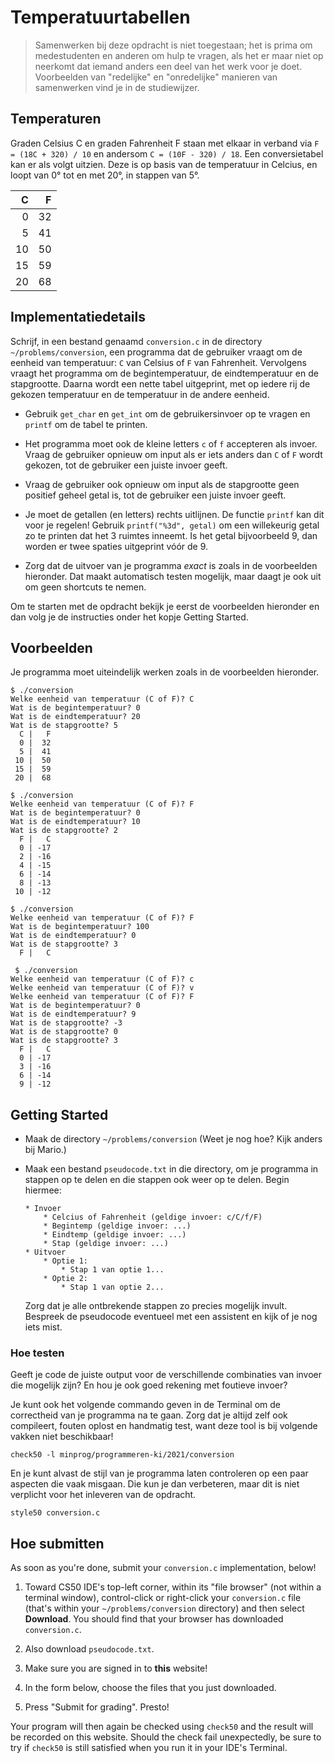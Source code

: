 # Temperatuurtabellen

> Samenwerken bij deze opdracht is niet toegestaan; het is prima om medestudenten en anderen om hulp te vragen, als het er maar niet op neerkomt dat iemand anders een deel van het werk voor je doet. Voorbeelden van "redelijke" en "onredelijke" manieren van samenwerken vind je in de studiewijzer.


## Temperaturen

Graden Celsius C en graden Fahrenheit F staan met elkaar in verband via `F = (18C + 320) / 10` en andersom `C = (10F - 320) / 18`. Een conversietabel kan er als volgt uitzien. Deze is op basis van de temperatuur in Celcius, en loopt van 0° tot en met 20°, in stappen van 5°.

|      C |   F|
|-------:|---:|
|      0 |  32|
|      5 |  41|
|     10 |  50|
|     15 |  59|
|     20 |  68|


## Implementatiedetails

Schrijf, in een bestand genaamd `conversion.c` in de directory `~/problems/conversion`, een programma dat de gebruiker vraagt om de eenheid van temperatuur: `C` van Celsius of `F` van Fahrenheit. Vervolgens vraagt het programma om de begintemperatuur, de eindtemperatuur en de stapgrootte. Daarna wordt een nette tabel uitgeprint, met op iedere rij de gekozen temperatuur en de temperatuur in de andere eenheid.

* Gebruik `get_char` en `get_int` om de gebruikersinvoer op te vragen en `printf` om de tabel te printen.

* Het programma moet ook de kleine letters `c` of `f` accepteren als invoer. Vraag de gebruiker opnieuw om input als er iets anders dan `C` of `F` wordt gekozen, tot de gebruiker een juiste invoer geeft.

* Vraag de gebruiker ook opnieuw om input als de stapgrootte geen positief geheel getal is, tot de gebruiker een juiste invoer geeft.

* Je moet de getallen (en letters) rechts uitlijnen. De functie `printf` kan dit voor je regelen! Gebruik `printf("%3d", getal)` om een willekeurig getal zo te printen dat het 3 ruimtes inneemt. Is het getal bijvoorbeeld 9, dan worden er twee spaties uitgeprint vóór de 9.

* Zorg dat de uitvoer van je programma *exact* is zoals in de voorbeelden hieronder. Dat maakt automatisch testen mogelijk, maar daagt je ook uit om geen shortcuts te nemen.

Om te starten met de opdracht bekijk je eerst de voorbeelden hieronder en dan volg je de instructies onder het kopje Getting Started.


## Voorbeelden

Je programma moet uiteindelijk werken zoals in de voorbeelden hieronder.

    $ ./conversion
    Welke eenheid van temperatuur (C of F)? C
    Wat is de begintemperatuur? 0
    Wat is de eindtemperatuur? 20
    Wat is de stapgrootte? 5
      C |   F
      0 |  32
      5 |  41
     10 |  50
     15 |  59
     20 |  68

    $ ./conversion
    Welke eenheid van temperatuur (C of F)? F
    Wat is de begintemperatuur? 0
    Wat is de eindtemperatuur? 10
    Wat is de stapgrootte? 2
      F |   C
      0 | -17
      2 | -16
      4 | -15
      6 | -14
      8 | -13
     10 | -12

    $ ./conversion 
    Welke eenheid van temperatuur (C of F)? F
    Wat is de begintemperatuur? 100
    Wat is de eindtemperatuur? 0
    Wat is de stapgrootte? 3
      F |   C

     $ ./conversion 
    Welke eenheid van temperatuur (C of F)? c
    Welke eenheid van temperatuur (C of F)? v
    Welke eenheid van temperatuur (C of F)? F
    Wat is de begintemperatuur? 0
    Wat is de eindtemperatuur? 9
    Wat is de stapgrootte? -3
    Wat is de stapgrootte? 0
    Wat is de stapgrootte? 3
      F |   C
      0 | -17
      3 | -16
      6 | -14
      9 | -12


## Getting Started

*   Maak de directory `~/problems/conversion` (Weet je nog hoe? Kijk anders bij Mario.)

*   Maak een bestand `pseudocode.txt` in die directory, om je programma in stappen op te delen en die stappen ook weer op te delen. Begin hiermee:

        * Invoer
            * Celcius of Fahrenheit (geldige invoer: c/C/f/F)
            * Begintemp (geldige invoer: ...)
            * Eindtemp (geldige invoer: ...)
            * Stap (geldige invoer: ...)
        * Uitvoer
            * Optie 1:
                * Stap 1 van optie 1...
            * Optie 2:
                * Stap 1 van optie 2...

    Zorg dat je alle ontbrekende stappen zo precies mogelijk invult. Bespreek de pseudocode eventueel met een assistent en kijk of je nog iets mist.


### Hoe testen

Geeft je code de juiste output voor de verschillende combinaties van invoer die mogelijk zijn? En hou je ook goed rekening met foutieve invoer?

Je kunt ook het volgende commando geven in de Terminal om de correctheid van je programma na te gaan. Zorg dat je altijd zelf ook compileert, fouten oplost en handmatig test, want deze tool is bij volgende vakken niet beschikbaar!

    check50 -l minprog/programmeren-ki/2021/conversion

En je kunt alvast de stijl van je programma laten controleren op een paar aspecten die vaak misgaan. Die kun je dan verbeteren, maar dit is niet verplicht voor het inleveren van de opdracht.

    style50 conversion.c


## Hoe submitten

As soon as you're done, submit your `conversion.c` implementation, below! 

1. Toward CS50 IDE's top-left corner, within its "file browser" (not within a terminal window), control-click or right-click your `conversion.c` file (that's within your `~/problems/conversion` directory) and then select **Download**. You should find that your browser has downloaded `conversion.c`.

2. Also download `pseudocode.txt`.

3. Make sure you are signed in to **this** website!

4. In the form below, choose the files that you just downloaded.

5. Press "Submit for grading". Presto!

Your program will then again be checked using `check50` and the result will be recorded on this website. Should the check fail unexpectedly, be sure to try if `check50` is still satisfied when you run it in your IDE's Terminal.
